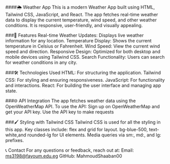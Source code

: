 ####🌦️ Weather App
This is a modern Weather App built using HTML, Tailwind CSS, JavaScript, and React. The app fetches real-time weather data to display the current temperature, wind speed, and other weather conditions. It is responsive, user-friendly, and visually appealing.

###🚀 Features
Real-time Weather Updates: Displays live weather information for any location.
Temperature Display: Shows the current temperature in Celsius or Fahrenheit.
Wind Speed: View the current wind speed and direction.
Responsive Design: Optimized for both desktop and mobile devices using Tailwind CSS.
Search Functionality: Users can search for weather conditions in any city.

###🛠️ Technologies Used
HTML: For structuring the application.
Tailwind CSS: For styling and ensuring responsiveness.
JavaScript: For functionality and interactions.
React: For building the user interface and managing app state.

###🌐 API Integration
The app fetches weather data using the OpenWeatherMap API. To use the API:
Sign up on OpenWeatherMap and get your API key.
Use the API key to make requests

###🖌️ Styling with Tailwind CSS
Tailwind CSS is used for all the styling in this app. Key classes include:
flex and grid for layout.
bg-blue-500, text-white,and rounded-lg for UI elements.
Media queries via sm:, md:, and lg: prefixes.

📞 Contact
For any questions or feedback, reach out at:
Email: ms3198@fayoum.edu.eg
GitHub: MahmoudShaaban00


